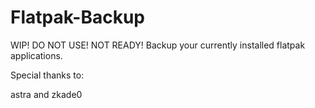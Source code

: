 # Flatpak-Backup
WIP!  DO NOT USE!  NOT READY!  Backup your currently installed flatpak applications.

Special thanks to:

astra and
zkade0
